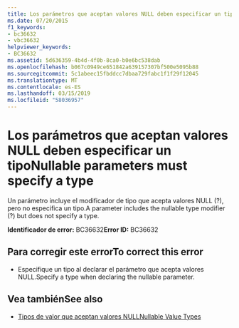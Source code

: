 ```yaml
---
title: Los parámetros que aceptan valores NULL deben especificar un tipo
ms.date: 07/20/2015
f1_keywords:
- bc36632
- vbc36632
helpviewer_keywords:
- BC36632
ms.assetid: 5d636359-4b4d-4f0b-8ca0-b0e6bc538dab
ms.openlocfilehash: b067c0949ce651842a639157307bf500e5095b88
ms.sourcegitcommit: 5c1abeec15fbddcc7dbaa729fabc1f1f29f12045
ms.translationtype: MT
ms.contentlocale: es-ES
ms.lasthandoff: 03/15/2019
ms.locfileid: "58036957"
---
```

# <a name="nullable-parameters-must-specify-a-type"></a><span data-ttu-id="445c8-102">Los parámetros que aceptan valores NULL deben especificar un tipo</span><span class="sxs-lookup"><span data-stu-id="445c8-102">Nullable parameters must specify a type</span></span>
<span data-ttu-id="445c8-103">Un parámetro incluye el modificador de tipo que acepta valores NULL (?), pero no especifica un tipo.</span><span class="sxs-lookup"><span data-stu-id="445c8-103">A parameter includes the nullable type modifier (?) but does not specify a type.</span></span>  
  
 <span data-ttu-id="445c8-104">**Identificador de error:** BC36632</span><span class="sxs-lookup"><span data-stu-id="445c8-104">**Error ID:** BC36632</span></span>  
  
## <a name="to-correct-this-error"></a><span data-ttu-id="445c8-105">Para corregir este error</span><span class="sxs-lookup"><span data-stu-id="445c8-105">To correct this error</span></span>  
  
-   <span data-ttu-id="445c8-106">Especifique un tipo al declarar el parámetro que acepta valores NULL.</span><span class="sxs-lookup"><span data-stu-id="445c8-106">Specify a type when declaring the nullable parameter.</span></span>  
  
## <a name="see-also"></a><span data-ttu-id="445c8-107">Vea también</span><span class="sxs-lookup"><span data-stu-id="445c8-107">See also</span></span>

- [<span data-ttu-id="445c8-108">Tipos de valor que aceptan valores NULL</span><span class="sxs-lookup"><span data-stu-id="445c8-108">Nullable Value Types</span></span>](../../visual-basic/programming-guide/language-features/data-types/nullable-value-types.md)
